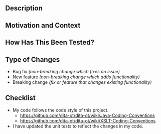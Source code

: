 ## Description
<!-- Describe your changes in detail. -->

## Motivation and Context
<!-- Why is this change required? What problem does it solve? -->
<!-- If it fixes an open issue, add a link to the issue number: Fixes #1234. -->

## How Has This Been Tested?
<!-- Include details of your testing environment, and the tests that you ran -->
<!-- to verify the effect your changes will have on other areas of the code. -->

## Type of Changes
<!-- What type of changes does your code introduce? -->
<!-- (Remove inapplicable items) -->

- Bug fix _(non-breaking change which fixes an issue)_
- New feature _(non-breaking change which adds functionality)_
- Breaking change _(fix or feature that changes existing functionality)_

## Checklist
<!-- Verify the following points before submitting the pull request. -->

- My code follows the code style of this project.
    -  <https://github.com/dita-ot/dita-ot/wiki/Java-Coding-Conventions>
    -  <https://github.com/dita-ot/dita-ot/wiki/XSLT-Coding-Conventions>
- I have updated the unit tests to reflect the changes in my code.
